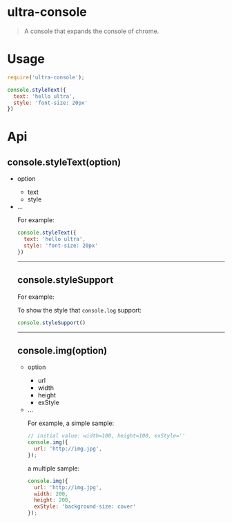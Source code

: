 # ultra-console
> A console that expands the console of chrome.

# Usage
```javascript
require('ultra-console');

console.styleText({
  text: 'hello ultra',
  style: 'font-size: 20px'
})

```

# Api

## console.styleText(option)

- option <object>
  - text <string>
  - style <string>
- ...
  

For example:

```javascript
console.styleText({
  text: 'hello ultra',
  style: 'font-size: 20px'
})
```  

---  

## console.styleSupport

For example:

To show the style that `console.log` support:

```javascript
console.styleSupport()
```

---  

## console.img(option)

- option <object>
  - url <string>
  - width <number>
  - height <number>
  - exStyle <string>
- ...

For example, a simple sample:

```javascript
// initial value: width=100, height=100, exStyle=''
console.img({
  url: 'http://img.jpg',
});
```

a multiple sample:

```javascript
console.img({
  url: 'http://img.jpg',
  width: 200,
  height: 200,
  exStyle: 'background-size: cover'
});
```